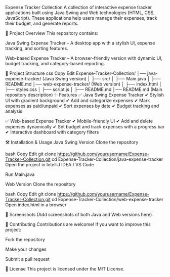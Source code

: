 Expense Tracker Collection
A collection of interactive expense tracker applications built using Java Swing and Web technologies (HTML, CSS, JavaScript). These applications help users manage their expenses, track their budget, and generate reports.

🚀 Project Overview
This repository contains:

Java Swing Expense Tracker – A desktop app with a stylish UI, expense tracking, and sorting features.

Web-based Expense Tracker – A browser-friendly version with dynamic UI, budget tracking, and category-based reporting.

📁 Project Structure
css
Copy
Edit
Expense-Tracker-Collection/
│── java-expense-tracker/ (Java Swing version)
│   ├── src/
│   ├── Main.java
│   ├── README.md
│── web-expense-tracker/ (Web version)
│   ├── index.html
│   ├── styles.css
│   ├── script.js
│   ├── README.md
│── README.md (Main repository description)
✨ Features
✅ Java Swing Expense Tracker
✔ Stylish UI with gradient background
✔ Add and categorize expenses
✔ Mark expenses as paid/unpaid
✔ Sort expenses by date
✔ Budget tracking and analysis

✅ Web-based Expense Tracker
✔ Mobile-friendly UI
✔ Add and delete expenses dynamically
✔ Set budget and track expenses with a progress bar
✔ Interactive dashboard with category filters

🛠️ Installation & Usage
Java Swing Version
Clone the repository

bash
Copy
Edit
git clone https://github.com/yourusername/Expense-Tracker-Collection.git
cd Expense-Tracker-Collection/java-expense-tracker
Open the project in IntelliJ IDEA / VS Code

Run Main.java

Web Version
Clone the repository

bash
Copy
Edit
git clone https://github.com/yourusername/Expense-Tracker-Collection.git
cd Expense-Tracker-Collection/web-expense-tracker
Open index.html in a browser

📸 Screenshots
(Add screenshots of both Java and Web versions here)

👥 Contributing
Contributions are welcome! If you want to improve this project:

Fork the repository

Make your changes

Submit a pull request

📜 License
This project is licensed under the MIT License.

